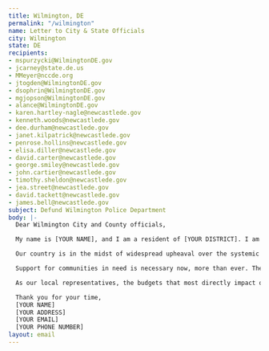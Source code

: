 ```yaml
---
title: Wilmington, DE
permalink: "/wilmington"
name: Letter to City & State Officials
city: Wilmington
state: DE
recipients:
- mspurzycki@WilmingtonDE.gov
- jcarney@state.de.us
- MMeyer@nccde.org
- jtogden@WilmingtonDE.gov
- dsophrin@WilmingtonDE.gov
- mgjopson@WilmingtonDE.gov
- alance@WilmingtonDE.gov
- karen.hartley-nagle@newcastlede.gov
- kenneth.woods@newcastlede.gov
- dee.durham@newcastlede.gov
- janet.kilpatrick@newcastlede.gov
- penrose.hollins@newcastlede.gov
- elisa.diller@newcastlede.gov
- david.carter@newcastlede.gov
- george.smiley@newcastlede.gov
- john.cartier@newcastlede.gov
- timothy.sheldon@newcastlede.gov
- jea.street@newcastlede.gov
- david.tackett@newcastlede.gov
- james.bell@newcastlede.gov
subject: Defund Wilmington Police Department
body: |-
  Dear Wilmington City and County officials,

  My name is [YOUR NAME], and I am a resident of [YOUR DISTRICT]. I am writing to demand that the governments of Wilmington adopt budgets for the people--that prioritize community well-being and redirect funding away from the police.

  Our country is in the midst of widespread upheaval over the systemic violence of policing. As a resident of Wilmington, I will no longer accept empty gestures and suggestions of “reform.”

  Support for communities in need is necessary now, more than ever. The City Council must defund the police department, which consumes more of the city's finances than health, housing, and parks combined. The county must do the same, with new castle police representing by far the largest county expenditure. This city needs a budget that adequately and effectively meets the needs of impacted Wilmington residents during this trying and uncertain time--a budget that supports community well-being, rather than empowering the police forces that tear them apart. Our militarized police should not be responsible for responding to the vast majority of community problems. Further, social programs and education have long been shown to be much more effective than policing at promoting safe and equitable communities.

  As our local representatives, the budgets that most directly impact our lives are in your hands. It is your duty to represent the residents of Wilmington. I am urging you to completely revise the budget for the 2020-2021 fiscal year, and to fund care, not cops. You must adopt a budget for the people. Public opinion is with me.

  Thank you for your time,
  [YOUR NAME]
  [YOUR ADDRESS]
  [YOUR EMAIL]
  [YOUR PHONE NUMBER]
layout: email
---
```


